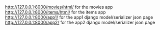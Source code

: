 http://127.0.0.1:8000/movies/html/ for the movies app
http://127.0.0.1:8000/items/html/ for the items app
http://127.0.0.1:8000/app1/ for the app1 django model/serializer json page
http://127.0.0.1:8000/app2/ for the app2 django model/serializer json page

